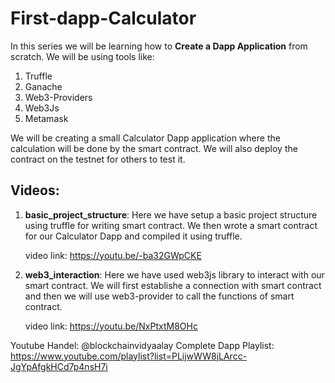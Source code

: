 # First-dapp-Calculator

In this series we will be learning how to **Create a Dapp Application** from scratch. We will be using tools like:

1. Truffle
2. Ganache
3. Web3-Providers
4. Web3Js
5. Metamask

We will be creating a small Calculator Dapp application where the calculation will be done by the smart contract. We will also deploy the contract on the testnet for 
others to test it.

## Videos:

1. **basic_project_structure**: Here we have setup a basic project structure using truffle for writing smart contract. We then wrote a smart contract for
our Calculator Dapp and compiled it using truffle. 

    video link: https://youtu.be/-ba32GWpCKE
    
2. **web3_interaction**: Here we have used web3js library to interact with our smart contract. We will first establishe a connection with smart contract and then we will 
use web3-provider to call the functions of smart contract.

    video link: https://youtu.be/NxPtxtM8OHc


Youtube Handel: @blockchainvidyaalay
Complete Dapp Playlist: https://www.youtube.com/playlist?list=PLijwWW8jLArcc-JgYpAfgkHCd7p4nsH7i  
